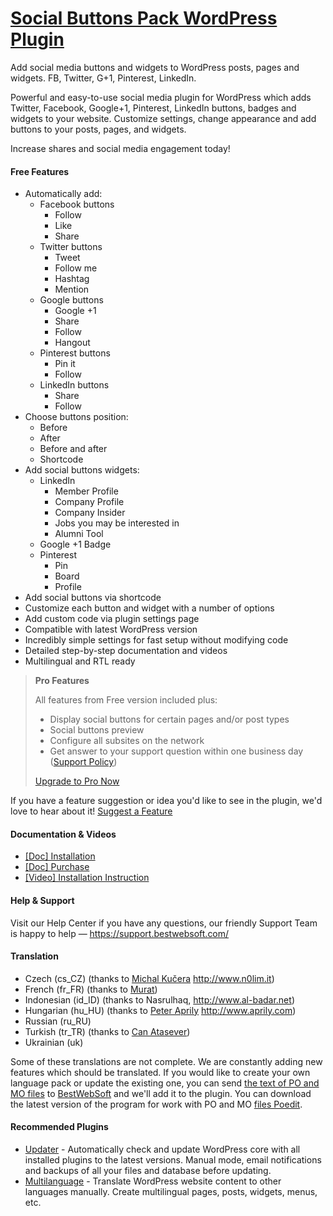 <a href="https://bestwebsoft.com/products/wordpress/plugins/social-buttons-pack/" target=_blank>Social Buttons Pack WordPress Plugin</a>
========================

Add social media buttons and widgets to WordPress posts, pages and widgets. FB, Twitter, G+1, Pinterest, LinkedIn.

<p>Powerful and easy-to-use social media plugin for WordPress which adds Twitter, Facebook, Google+1, Pinterest, LinkedIn buttons, badges and widgets to your website. Customize settings, change appearance and add buttons to your posts, pages, and widgets.</p>

<p>Increase shares and social media engagement today!</p>


<div class='video'></div>


<h4>Free Features</h4>

<ul>
<li>Automatically add:

<ul>
<li>Facebook buttons

<ul>
<li>Follow</li>
<li>Like</li>
<li>Share</li>
</ul></li>
<li>Twitter buttons

<ul>
<li>Tweet</li>
<li>Follow me</li>
<li>Hashtag</li>
<li>Mention</li>
</ul></li>
<li>Google buttons

<ul>
<li>Google +1</li>
<li>Share</li>
<li>Follow</li>
<li>Hangout</li>
</ul></li>
<li>Pinterest buttons

<ul>
<li>Pin it</li>
<li>Follow</li>
</ul></li>
<li>LinkedIn buttons

<ul>
<li>Share</li>
<li>Follow</li>
</ul></li>
</ul></li>
<li>Choose buttons position:

<ul>
<li>Before </li>
<li>After </li>
<li>Before and after</li>
<li>Shortcode</li>
</ul></li>
<li>Add social buttons widgets:

<ul>
<li>LinkedIn

<ul>
<li>Member Profile</li>
<li>Company Profile</li>
<li>Company Insider</li>
<li>Jobs you may be interested in</li>
<li>Alumni Tool</li>
</ul></li>
<li>Google +1 Badge</li>
<li>Pinterest

<ul>
<li>Pin</li>
<li>Board</li>
<li>Profile</li>
</ul></li>
</ul></li>
<li>Add social buttons via shortcode</li>
<li>Customize each button and widget with a number of options</li>
<li>Add custom code via plugin settings page</li>
<li>Compatible with latest WordPress version</li>
<li>Incredibly simple settings for fast setup without modifying code</li>
<li>Detailed step-by-step documentation and videos</li>
<li>Multilingual and RTL ready</li>
</ul>

<blockquote>
  <p><strong>Pro Features</strong></p>
  
  <p>All features from Free version included plus:</p>
  
  <ul>
  <li>Display social buttons for certain pages and/or post types</li>
  <li>Social buttons preview</li>
  <li>Сonfigure all subsites on the network</li>
  <li>Get answer to your support question within one business day (<a href="https://bestwebsoft.com/support-policy/">Support Policy</a>)</li>
  </ul>
  
  <p><a href="https://bestwebsoft.com/products/wordpress/plugins/social-buttons-pack/?k=3406f2d071a1e01c756c57133cdd9480">Upgrade to Pro Now</a></p>
</blockquote>

<p>If you have a feature suggestion or idea you'd like to see in the plugin, we'd love to hear about it! <a href="https://support.bestwebsoft.com/hc/en-us/requests/new">Suggest a Feature</a></p>

<h4>Documentation &#38; Videos</h4>

<ul>
<li><a href="https://docs.google.com/document/d/1-hvn6WRvWnOqj5v5pLUk7Awyu87lq5B_dO-Tv-MC9JQ/">[Doc] Installation</a></li>
<li><a href="https://docs.google.com/document/d/1EUdBVvnm7IHZ6y0DNyldZypUQKpB8UVPToSc_LdOYQI/">[Doc] Purchase</a></li>
<li><a href="https://www.youtube.com/watch?v=1PZPCL76aBk">[Video] Installation Instruction</a></li>
</ul>

<h4>Help &#38; Support</h4>

<p>Visit our Help Center if you have any questions, our friendly Support Team is happy to help &#8212; <a href="https://support.bestwebsoft.com/">https://support.bestwebsoft.com/</a></p>

<h4>Translation</h4>

<ul>
<li>Czech (cs_CZ) (thanks to <a href="mailto:mailus@n0lim.it">Michal Kučera</a> <a href="http://www.n0lim.it" rel="nofollow">http://www.n0lim.it</a>)</li>
<li>French (fr_FR) (thanks to <a href="mailto:wpthemefr@gmail.com">Murat</a>)</li>
<li>Indonesian (id_ID) (thanks to Nasrulhaq, <a href="http://www.al-badar.net" rel="nofollow">http://www.al-badar.net</a>)</li>
<li>Hungarian (hu_HU) (thanks to <a href="mailto:solarside09@gmail.com">Peter Aprily</a> <a href="http://www.aprily.com" rel="nofollow">http://www.aprily.com</a>)</li>
<li>Russian (ru_RU)</li>
<li>Turkish (tr_TR) (thanks to <a href="mailto:webmaster@canatasever.com">Can Atasever</a>)</li>
<li>Ukrainian (uk)</li>
</ul>

<p>Some of these translations are not complete. We are constantly adding new features which should be translated. If you would like to create your own language pack or update the existing one, you can send <a href="https://codex.wordpress.org/Translating_WordPress">the text of PO and MO files</a> to <a href="https://support.bestwebsoft.com/hc/en-us/requests/new">BestWebSoft</a> and we'll add it to the plugin. You can download the latest version of the program for work with PO and MO <a href="https://www.poedit.net/download.php">files Poedit</a>.</p>

<h4>Recommended Plugins</h4>

<ul>
<li><a href="https://bestwebsoft.com/products/wordpress/plugins/updater/?k=e9ee034ff7a7f6c740452c2f78966c8d">Updater</a> - Automatically check and update WordPress core with all installed plugins to the latest versions. Manual mode, email notifications and backups of all your files and database before updating.</li>
<li><a href="https://bestwebsoft.com/products/wordpress/plugins/multilanguage/?k=2ec37323803cbfb57b0ae57aa32caf8c">Multilanguage</a> - Translate WordPress website content to other languages manually. Create multilingual pages, posts, widgets, menus, etc.</li>
</ul>